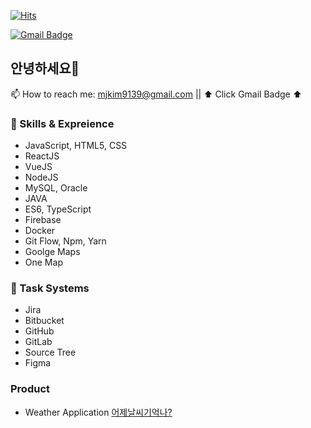 [![Hits](https://hits.seeyoufarm.com/api/count/incr/badge.svg?url=https%3A%2F%2Fgithub.com%2Fminj0i&count_bg=%2379C83D&title_bg=%23555555&icon=&icon_color=%23E7E7E7&title=hits&edge_flat=false)](https://hits.seeyoufarm.com)

[![Gmail Badge](https://img.shields.io/badge/Gmail-d14836?style=flat-square&logo=Gmail&logoColor=white&link=mailto:mjkim9139@gmail.com)](mailto:mjkim9139@gmail.com)
## 안녕하세요👋   
📫 How to reach me: mjkim9139@gmail.com || ⬆ Click Gmail Badge ⬆   

### 🔭 Skills & Expreience
- JavaScript, HTML5, CSS
- ReactJS
- VueJS
- NodeJS
- MySQL, Oracle
- JAVA
- ES6, TypeScript
- Firebase
- Docker
- Git Flow, Npm, Yarn
- Goolge Maps
- One Map

### 🌱 Task Systems
- Jira
- Bitbucket
- GitHub
- GitLab
- Source Tree
- Figma

### Product
- Weather Application 
[어제날씨기억나?](https://play.google.com/store/apps/details?id=com.pastweather&hl=en_IN&gl=US&pli=1)

<!--
**minj0i/minj0i** is a ✨ _special_ ✨ repository because its `README.md` (this file) appears on your GitHub profile.

Here are some ideas to get you started:

- 🔭 I’m currently working on ...
- 🌱 I’m currently learning ...
- 👯 I’m looking to collaborate on ...
- 🤔 I’m looking for help with ...
- 💬 Ask me about ...
- 📫 How to reach me: ...
- 😄 Pronouns: ...
- ⚡ Fun fact: ...
-->
